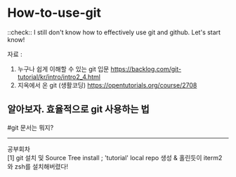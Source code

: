 # How-to-use-git
::check:: I still don't know how to effectively use git and github. Let's start know!

자료 :  <br>
1. 누구나 쉽게 이해할 수 있는 git 입문 https://backlog.com/git-tutorial/kr/intro/intro2_4.html <br>
2. 지옥에서 온 git (생활코딩) https://opentutorials.org/course/2708

## 알아보자. 효율적으로 git 사용하는 법

#git 문서는 뭐지?

---- 
공부회차 <br>
[1] git 설치 및 Source Tree install 
  ; 'tutorial' local repo 생성 & 홀린듯이 iterm2 와 zsh를 설치해버렸다! 
  
